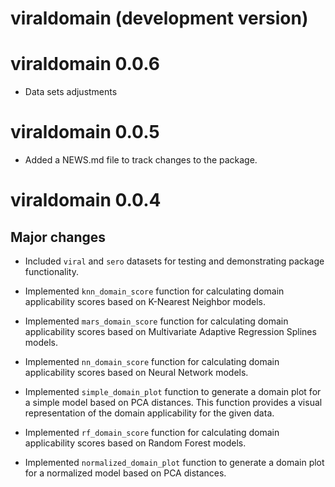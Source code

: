 # viraldomain (development version)

# viraldomain 0.0.6

* Data sets adjustments

# viraldomain 0.0.5

* Added a NEWS.md file to track changes to the package.

# viraldomain 0.0.4

## Major changes

* Included `viral` and `sero` datasets for testing and demonstrating package functionality.

* Implemented `knn_domain_score` function for calculating domain applicability scores based on K-Nearest Neighbor models.

* Implemented `mars_domain_score` function for calculating domain applicability scores based on Multivariate Adaptive Regression Splines models.

* Implemented `nn_domain_score` function for calculating domain applicability scores based on Neural Network models.

* Implemented `simple_domain_plot` function to generate a domain plot for a simple model based on PCA distances. This function provides a visual representation of the domain applicability for the given data.

* Implemented `rf_domain_score` function for calculating domain applicability scores based on Random Forest models.

* Implemented `normalized_domain_plot` function to generate a domain plot for a normalized model based on PCA distances.
